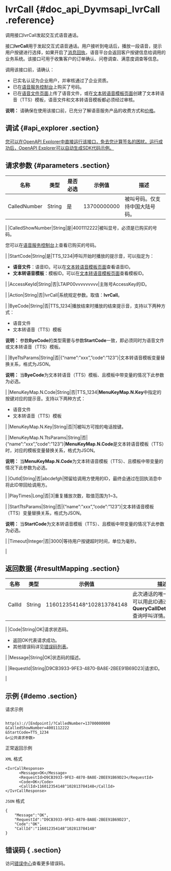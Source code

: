 # IvrCall {#doc_api_Dyvmsapi_IvrCall .reference}

调用接口IvrCall发起交互式语音通话。

接口**IvrCall**用于发起交互式语音通话。用户接听到电话后，播放一段语音，提示用户按键进行选择，如果开启了[消息回执](~~112503~~)，语音平台会返回客户按键信息给调用的业务系统。该接口可用于收集客户的订单确认、问卷调查、满意度调查等信息。

调用该接口前，请确认：

-   已实名认证为企业用户，并审核通过了企业资质。
-   已在[语音服务控制台](https://dyvms.console.aliyun.com/dyvms.htm#/number/normal)上购买了号码。
-   已在[语音文件页面](https://dyvms.console.aliyun.com/dyvms.htm#/file/notify)上传了语音文件，或在[文本转语音模板页面](https://dyvms.console.aliyun.com/dyvms.htm#/template)创建了文本转语音（TTS）模板，语音文件和文本转语音模板都必须经过审核。

**说明：** 请确保在使用该接口前，已充分了解语音服务产品的收费方式和[价格](https://www.aliyun.com/price/product#/vms/detail)。

## 调试 {#api_explorer .section}

[您可以在OpenAPI Explorer中直接运行该接口，免去您计算签名的困扰。运行成功后，OpenAPI Explorer可以自动生成SDK代码示例。](https://api.aliyun.com/#product=Dyvmsapi&api=IvrCall&type=RPC&version=2017-05-25)

## 请求参数 {#parameters .section}

|名称|类型|是否必选|示例值|描述|
|--|--|----|---|--|
|CalledNumber|String|是|13700000000|被叫号码。仅支持中国大陆号码。

 |
|CalledShowNumber|String|是|4001112222|被叫显号，必须是已购买的号码。

 您可以在[语音服务控制台](https://dyvms.console.aliyun.com/dyvms.htm#/number/normal)上查看已购买的号码。

 |
|StartCode|String|是|TTS\_1234|呼叫开始时播放的提示音，可以指定为：

 -   **语音文件**：语音ID。可以在[文本转语音模板页面](https://dyvms.console.aliyun.com/dyvms.htm#/file/notify)查看语音ID。
-   **文本转语音模板**：模板ID。可以在[文本转语音模板页面](https://dyvms.console.aliyun.com/dyvms.htm#/template)查看模板ID。

 |
|AccessKeyId|String|否|LTAIP00vvvvvvvvv|主账号AccessKey的ID。

 |
|Action|String|否|IvrCall|系统规定参数。取值：**IvrCall**。

 |
|ByeCode|String|否|TTS\_1234|播放结束时播放的结束提示音，支持以下两种方式：

 -   语音文件
-   文本转语音（TTS）模板

 **说明：** 参数**ByeCode**的类型需要与参数**StartCode**一致，即必须同时为语音文件或文本转语音（TTS）模板。

 |
|ByeTtsParams|String|否|\{“name”:”xxx”,”code”:”123”\}|文本转语音模板变量替换关系，格式为JSON。

 **说明：** 当**ByeCode**为文本转语音（TTS）模板、且模板中带变量的情况下此参数为必选。

 |
|MenuKeyMap.N.Code|String|否|TTS\_1234|**MenuKeyMap.N.Key**中指定的按键对应的提示音。支持以下两种方式：

 -   语音文件
-   文本转语音（TTS）模板

 |
|MenuKeyMap.N.Key|String|否|1|被叫方可按的电话按键。

 |
|MenuKeyMap.N.TtsParams|String|否|\{“name”:”xxx”,”code”:”123”\}|**MenuKeyMap.N.Code**是文本转语音模板（TTS）时，对应的模板变量替换关系，格式为JSON。

 **说明：** 当**MenuKeyMap.N.Code**为文本转语音模板（TTS）、且模板中带变量的情况下此参数为必选。

 |
|OutId|String|否|abcdefgh|预留给调用方使用的ID，最终会通过在回执消息中将此ID带回给调用方。

 |
|PlayTimes|Long|否|3|重复播放次数，取值范围为1~3。

 |
|StartTtsParams|String|否|\{“name”:”xxx”,”code”:”123”\}|文本转语音模板（TTS）变量替换关系，格式为JSON。

 **说明：** 当**StartCode**为文本转语音模板（TTS）、且模板中带变量的情况下此参数为必选。

 |
|Timeout|Integer|否|3000|等待用户按键超时时间，单位为毫秒。

 |

## 返回数据 {#resultMapping .section}

|名称|类型|示例值|描述|
|--|--|---|--|
|CallId|String|116012354148^102813784148|此次通话的唯一回执ID，可以用此ID通过接口**QueryCallDetailByCallId**查询呼叫详情。

 |
|Code|String|OK|请求状态码。

 -   返回OK代表请求成功。
-   其他错误码详见[错误码列表](~~112502~~)。

 |
|Message|String|OK|状态码的描述。

 |
|RequestId|String|D9CB3933-9FE3-4870-BA8E-2BEE91B69D23|请求ID。

 |

## 示例 {#demo .section}

请求示例

``` {#request_demo}

http(s)://[Endpoint]/?CalledNumber=13700000000
&CalledShowNumber=4001112222
&StartCode=TTS_1234
&<公共请求参数>

```

正常返回示例

`XML` 格式

``` {#xml_return_success_demo}
<IvrCallResponse>
	  <Message>OK</Message>
	  <RequestId>D9CB3933-9FE3-4870-BA8E-2BEE91B69D23</RequestId>
	  <Code>OK</Code>
	  <CallId>116012354148^102813784148</CallId>
</IvrCallResponse>
```

`JSON` 格式

``` {#json_return_success_demo}
{
	"Message":"OK",
	"RequestId":"D9CB3933-9FE3-4870-BA8E-2BEE91B69D23",
	"Code":"OK",
	"CallId":"116012354148^102813784148"
}
```

## 错误码 { .section}

访问[错误中心](https://error-center.aliyun.com/status/product/Dyvmsapi)查看更多错误码。

